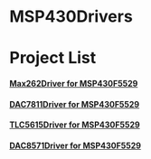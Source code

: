 # MSP430Drivers
# Project List
#### [Max262Driver for MSP430F5529](https://github.com/ColdCodeing/MSP430Drivers/tree/master/DAC7811Driver)
#### [DAC7811Driver for MSP430F5529](https://github.com/ColdCodeing/MSP430Drivers/tree/master/Max262Driver)
#### [TLC5615Driver for MSP430F5529](https://github.com/ColdCodeing/MSP430Drivers/tree/master/TLC5615Driver)
#### [DAC8571Driver for MSP430F5529](https://github.com/ColdCodeing/MSP430Drivers/tree/master/DAC8571Driver)